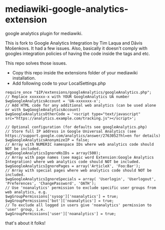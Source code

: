 # mediawiki-google-analytics-extension
google analytics plugin for mediawiki. 

This is fork to Google Analytics Integration by Tim Laqua and Dāvis Mošenkovs.
It had a few issues. Also, basically it doesn't comply with googles integration policies of having the code inside the <head> tags and etc. 

This repo solves those issues. 

* Copy this repo inside the extensions folder of your mediawiki installation. 
* Add following code to your LocalSettings.php
```
require_once "$IP/extensions/googleAnalytics/googleAnalytics.php";
// Replace xxxxxxx-x with YOUR GoogleAnalytics UA number
$wgGoogleAnalyticsAccount = 'UA-xxxxxxx-x'; 
// Add HTML code for any additional web analytics (can be used alone or with $wgGoogleAnalyticsAccount)
$wgGoogleAnalyticsOtherCode = '<script type="text/javascript" src="https://analytics.example.com/tracking.js"></script>';

// Optional configuration (for defaults see googleAnalytics.php)
// Store full IP address in Google Universal Analytics (see https://support.google.com/analytics/answer/2763052?hl=en for details)
$wgGoogleAnalyticsAnonymizeIP = false; 
// Array with NUMERIC namespace IDs where web analytics code should NOT be included.
$wgGoogleAnalyticsIgnoreNsIDs = array(500);
// Array with page names (see magic word Extension:Google Analytics Integration) where web analytics code should NOT be included.
$wgGoogleAnalyticsIgnorePages = array('ArticleX', 'Foo:Bar');
// Array with special pages where web analytics code should NOT be included.
$wgGoogleAnalyticsIgnoreSpecials = array( 'Userlogin', 'Userlogout', 'Preferences', 'ChangePassword', 'OATH');
// Use 'noanalytics' permission to exclude specific user groups from web analytics, e.g.
$wgGroupPermissions['sysop']['noanalytics'] = true;
$wgGroupPermissions['bot']['noanalytics'] = true;
// To exclude all logged in users give 'noanalytics' permission to 'user' group, i.e.
$wgGroupPermissions['user']['noanalytics'] = true;
```
that's about it folks!
